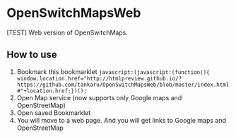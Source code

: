 # OpenSwitchMapsWeb
[TEST] Web version of OpenSwitchMaps.

## How to use
1. Bookmark this bookmarklet `javascript:(javascript:(function(){ window.location.href="http://htmlpreview.github.io/?https://github.com/tankaru/OpenSwitchMapsWeb/blob/master/index.html#"+location.href;})();`
1. Open Map service (now supports only Google maps and OpenStreetMap)
1. Open saved Bookmarklet
1. You will move to a web page. And you will get links to Google maps and OpenStreetMap

